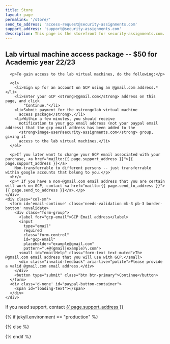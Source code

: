 ```yaml
---
title: Store
layout: page
permalink: '/store/'
send_to_address: 'access-request@security-assignments.com'
support_address: 'support@security-assignments.com'
description: This page is the storefront for security-assignments.com.
---
```



<h2>Lab virtual machine access package -- $50 for Academic year 22/23</h2>

<div class="container">
  <div class="row">
    <div class="col-sm">

      <p>To gain access to the lab virtual machines, do the following:</p>

      <ol>
        <li>Sign up for an account on GCP using an @gmail.com address.*</li>
        <li>Enter your GCP <strong>@gmail.com</strong> address on this page, and click
            "Continue."</li>
        <li>Submit payment for the <strong>lab virtual machine
          access package</strong>.</li>
        <li>Within a few minutes, you should receive
          notification to your gcp email address (not your paypal email address) that the gcp email address has been added to the
          <strong>image-user@security-assignments.com</strong> group, giving it
          access to the lab virtual machines.</li>
      </ol>

      <p>If you later want to change your GCP email associated with your purchase, <a href="mailto:{{ page.support_address }}">{{ page.support_address }}</a>
        Non-transferrable to different persons -- just transferrable within google accounts that belong to you.</p>
      <hr/>
      <p>* If you have a non-@gmail.com email address that you are certain will work on GCP, contact <a href="mailto:{{ page.send_to_address }}">{{ page.send_to_address }}</a>.</p>
    </div>
    <div class="col-sm">
      <form id='email-continue' class='needs-validation mb-3 pb-3 border-bottom' novalidate>
        <div class="form-group">
          <label for="gcp-email">GCP Email address</label>
          <input
            type="email"
            required
            class="form-control"
            id="gcp-email"
            placeholder="example@gmail.com"
            pattern=".+@(gmail|example)\.com">
          <small id="emailHelp" class="form-text text-muted">The @gmail.com email address that you will use with GCP.</small>
          <div class="invalid-feedback" aria-live="polite">Please provide a valid @gmail.com email address.</div>
        </div>
        <button type="submit" class="btn btn-primary">Continue</button>
      </form>
      <div class='d-none' id="paypal-button-container">
        <span id="loading-text"></span>
      </div>
    </div>
  </div>
</div>

<p>If you need support, contact <a href="mailto:{{ page.support_address }}">{{ page.support_address }}</a></p>

<script type="text/javascript">
  const support_address = "{{ page.support_address }}";
</script>

{% if jekyll.environment == "production" %}
<!-- live client id  -->
<script src="https://www.paypal.com/sdk/js?client-id=AUEsnSYbdrbOdYz8pzZU0ude32jv6JSvP1Uf9nNW0PzEbp3-VDXzAOFAoFQdPtkoytkiJ5sUwwZ6xirc&enable-funding=venmo&currency=USD"></script>
<script type="text/javascript">
  const PAYPAL_MODE = 'LIVE';
</script>
{% else %}
<!-- sandbox client id  -->
<script src="https://www.paypal.com/sdk/js?client-id=ATO5KjQC9-FA8iiRDD3Zl2WE4L3paJRaM3_6xX8XKmDvjW-SDVkrSbmgZpr6WoQnBU5oxPtMdzBg9CeL&enable-funding=venmo&currency=USD"></script>
<script type="text/javascript">
  const PAYPAL_MODE = 'SANDBOX';
</script>
{% endif %}



<!-- Add the checkout buttons, set up the order and approve the order -->
<script>

function initPayPalButton() {

  document.getElementById('paypal-button-container').classList.remove('d-none');
  document.getElementById('gcp-email').setAttribute('readonly', true);
  let gcp_email = document.getElementById('gcp-email').value;

  paypal.Buttons({
    onInit: function(data, actions){
      document.getElementById('loading-text').remove();
    },
    // https://developer.paypal.com/docs/checkout/reference/server-integration/set-up-transaction/
    createOrder: function(data, actions) {
      // return fetch('http://localhost:8080/', {
      return fetch('https://us-central1-security-assignments-kali.cloudfunctions.net/security-assignments-paypal-order-create', {
        method: 'post',
        headers: {
          'content-type': 'application/json'
        },
        body: JSON.stringify({'gcp_email': gcp_email, 'paypal_mode': PAYPAL_MODE})
      }).then(function(res){
        return res.json()
      }).then(function(data){
        return data.id
      })
    },
    onApprove: function(data, actions) {
      return actions.order.capture().then(function(orderData) {
        // Full available details
        console.log('Capture result', orderData, JSON.stringify(orderData, null, 2));

        let paypal_id = orderData.purchase_units[0].payments.captures[0].id;

        // Show a success message within this page, e.g.
        const element = document.getElementById('paypal-button-container');
        element.innerHTML = '';
        let inner_html = `
          <div class='alert alert-success'>
            <h3>Thank you for your payment!</h3>

            <p>Your paypal transaction id is: <strong>${paypal_id}</strong></p>
            <p>Your submitted GCP email address is: <strong>${gcp_email}</strong></p>
          </div>
        `;

        element.innerHTML = inner_html;

        // Or go to another URL:  actions.redirect('thank_you.html');
      });
    },
    onError: function(err) {
      // console.log(err);
      const element = document.getElementById('paypal-button-container');
      element.innerHTML = '';
      let inner_html = `
        <div class='alert alert-danger'>
          <h3>Error!</h3>

          <p>Sorry, an error occurred during payment processing.</p>
          <p>This can happen if you try to submit a purchase for an email address already on file.</p>
          <p>You tried to submit GCP email address: <strong>${gcp_email}</strong></p>
          <p>If you need support, send an email to <strong>${support_address}</strong>.</p>
        </div>
      `;

      element.innerHTML = inner_html;
    }
  }).render('#paypal-button-container'); // Display payment options on your web page
}

(function() {
  'use strict';
  window.addEventListener('load', function() {
    // Fetch all the forms we want to apply custom Bootstrap validation styles to
    var forms = document.getElementsByClassName('needs-validation');
    // Loop over them and prevent submission
    var validation = Array.prototype.filter.call(forms, function(form) {
      form.addEventListener('submit', function(event) {
        event.preventDefault();
        event.stopPropagation();
        if (form.checkValidity() === true) {

          initPayPalButton();
        }
        form.classList.add('was-validated');
      }, false);
    });
  }, false);
})();

</script>
